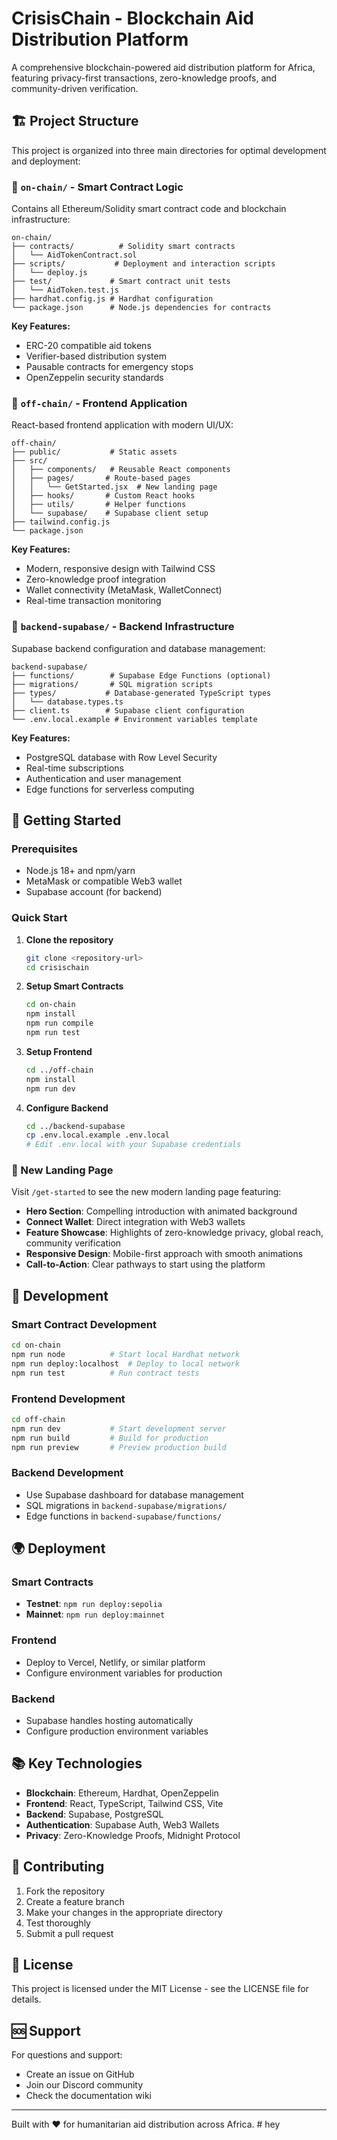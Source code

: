 
# CrisisChain - Blockchain Aid Distribution Platform

A comprehensive blockchain-powered aid distribution platform for Africa, featuring privacy-first transactions, zero-knowledge proofs, and community-driven verification.

## 🏗️ Project Structure

This project is organized into three main directories for optimal development and deployment:

### 📁 `on-chain/` - Smart Contract Logic
Contains all Ethereum/Solidity smart contract code and blockchain infrastructure:

```
on-chain/
├── contracts/          # Solidity smart contracts
│   └── AidTokenContract.sol
├── scripts/           # Deployment and interaction scripts
│   └── deploy.js
├── test/             # Smart contract unit tests
│   └── AidToken.test.js
├── hardhat.config.js # Hardhat configuration
└── package.json      # Node.js dependencies for contracts
```

**Key Features:**
- ERC-20 compatible aid tokens
- Verifier-based distribution system
- Pausable contracts for emergency stops
- OpenZeppelin security standards

### 📁 `off-chain/` - Frontend Application
React-based frontend application with modern UI/UX:

```
off-chain/
├── public/           # Static assets
├── src/
│   ├── components/   # Reusable React components
│   ├── pages/       # Route-based pages
│   │   └── GetStarted.jsx  # New landing page
│   ├── hooks/       # Custom React hooks
│   ├── utils/       # Helper functions
│   └── supabase/    # Supabase client setup
├── tailwind.config.js
└── package.json
```

**Key Features:**
- Modern, responsive design with Tailwind CSS
- Zero-knowledge proof integration
- Wallet connectivity (MetaMask, WalletConnect)
- Real-time transaction monitoring

### 📁 `backend-supabase/` - Backend Infrastructure
Supabase backend configuration and database management:

```
backend-supabase/
├── functions/        # Supabase Edge Functions (optional)
├── migrations/       # SQL migration scripts
├── types/           # Database-generated TypeScript types
│   └── database.types.ts
├── client.ts        # Supabase client configuration
└── .env.local.example # Environment variables template
```

**Key Features:**
- PostgreSQL database with Row Level Security
- Real-time subscriptions
- Authentication and user management
- Edge functions for serverless computing

## 🚀 Getting Started

### Prerequisites
- Node.js 18+ and npm/yarn
- MetaMask or compatible Web3 wallet
- Supabase account (for backend)

### Quick Start

1. **Clone the repository**
   ```bash
   git clone <repository-url>
   cd crisischain
   ```

2. **Setup Smart Contracts**
   ```bash
   cd on-chain
   npm install
   npm run compile
   npm run test
   ```

3. **Setup Frontend**
   ```bash
   cd ../off-chain
   npm install
   npm run dev
   ```

4. **Configure Backend**
   ```bash
   cd ../backend-supabase
   cp .env.local.example .env.local
   # Edit .env.local with your Supabase credentials
   ```

### 🎯 New Landing Page

Visit `/get-started` to see the new modern landing page featuring:

- **Hero Section**: Compelling introduction with animated background
- **Connect Wallet**: Direct integration with Web3 wallets
- **Feature Showcase**: Highlights of zero-knowledge privacy, global reach, community verification
- **Responsive Design**: Mobile-first approach with smooth animations
- **Call-to-Action**: Clear pathways to start using the platform

## 🔧 Development

### Smart Contract Development
```bash
cd on-chain
npm run node          # Start local Hardhat network
npm run deploy:localhost  # Deploy to local network
npm run test          # Run contract tests
```

### Frontend Development
```bash
cd off-chain
npm run dev           # Start development server
npm run build         # Build for production
npm run preview       # Preview production build
```

### Backend Development
- Use Supabase dashboard for database management
- SQL migrations in `backend-supabase/migrations/`
- Edge functions in `backend-supabase/functions/`

## 🌍 Deployment

### Smart Contracts
- **Testnet**: `npm run deploy:sepolia`
- **Mainnet**: `npm run deploy:mainnet`

### Frontend
- Deploy to Vercel, Netlify, or similar platform
- Configure environment variables for production

### Backend
- Supabase handles hosting automatically
- Configure production environment variables

## 📚 Key Technologies

- **Blockchain**: Ethereum, Hardhat, OpenZeppelin
- **Frontend**: React, TypeScript, Tailwind CSS, Vite
- **Backend**: Supabase, PostgreSQL
- **Authentication**: Supabase Auth, Web3 Wallets
- **Privacy**: Zero-Knowledge Proofs, Midnight Protocol

## 🤝 Contributing

1. Fork the repository
2. Create a feature branch
3. Make your changes in the appropriate directory
4. Test thoroughly
5. Submit a pull request

## 📄 License

This project is licensed under the MIT License - see the LICENSE file for details.

## 🆘 Support

For questions and support:
- Create an issue on GitHub
- Join our Discord community
- Check the documentation wiki

---

Built with ❤️ for humanitarian aid distribution across Africa.
#   h e y  
 